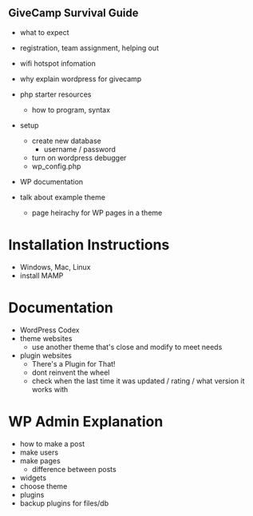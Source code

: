 GiveCamp Survival Guide
-----------------------

- what to expect
- registration, team assignment, helping out
- wifi hotspot infomation
- why explain wordpress for givecamp
- php starter resources
    - how to program, syntax

- setup
    - create new database
        - username / password
    - turn on wordpress debugger
    - wp_config.php

- WP documentation

- talk about example theme
    - page heirachy for WP pages in a theme



Installation Instructions
======================

- Windows, Mac, Linux
- install MAMP


Documentation
=============

- WordPress Codex
- theme websites
    - use another theme that's close and modify to meet needs
- plugin websites
    - There's a Plugin for That!
    - dont reinvent the wheel
    - check when the last time it was updated / rating / what version it works with


WP Admin Explanation
====================

- how to make a post
- make users
- make pages
    - difference between posts
- widgets
- choose theme
- plugins
- backup plugins for files/db
